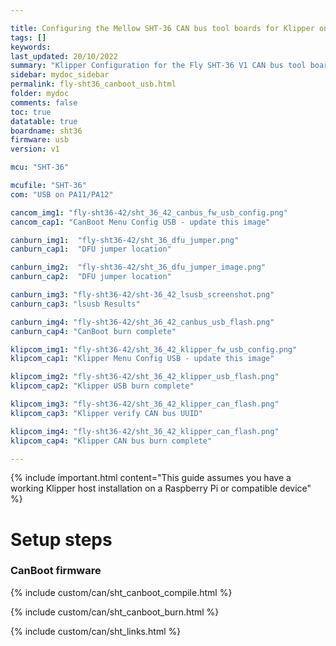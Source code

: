 ```yaml
---

title: Configuring the Mellow SHT-36 CAN bus tool boards for Klipper on USB
tags: []
keywords: 
last_updated: 20/10/2022
summary: "Klipper Configuration for the Fly SHT-36 V1 CAN bus tool board on USB"
sidebar: mydoc_sidebar
permalink: fly-sht36_canboot_usb.html
folder: mydoc
comments: false
toc: true
datatable: true
boardname: sht36
firmware: usb
version: v1

mcu: "SHT-36"

mcufile: "SHT-36"
com: "USB on PA11/PA12"

cancom_img1: "fly-sht36-42/sht_36_42_canbus_fw_usb_config.png"
cancom_cap1: "CanBoot Menu Config USB - update this image"

canburn_img1:  "fly-sht36-42/sht_36_dfu_jumper.png"
canburn_cap1:  "DFU jumper location" 

canburn_img2:  "fly-sht36-42/sht_36_dfu_jumper_image.png"
canburn_cap2:  "DFU jumper location"

canburn_img3: "fly-sht36-42/sht-36_42_lsusb_screenshot.png"
canburn_cap3: "lsusb Results"

canburn_img4: "fly-sht36-42/sht_36_42_canbus_usb_flash.png"
canburn_cap4: "CanBoot burn complete"

klipcom_img1: "fly-sht36-42/sht_36_42_klipper_fw_usb_config.png"
klipcom_cap1: "Klipper Menu Config USB - update this image"

klipcom_img2: "fly-sht36-42/sht_36_42_klipper_usb_flash.png"
klipcom_cap2: "Klipper USB burn complete"

klipcom_img3: "fly-sht36-42/sht_36_42_klipper_can_flash.png"
klipcom_cap3: "Klipper verify CAN bus UUID"

klipcom_img4: "fly-sht36-42/sht_36_42_klipper_can_flash.png"
klipcom_cap4: "Klipper CAN bus burn complete"

---
```


{% include important.html content="This guide assumes you have a working Klipper host installation on a Raspberry Pi or compatible device" %}


# Setup steps

### CanBoot firmware

{% include custom/can/sht_canboot_compile.html %}

{% include custom/can/sht_canboot_burn.html %}

{% include custom/can/sht_links.html %}

